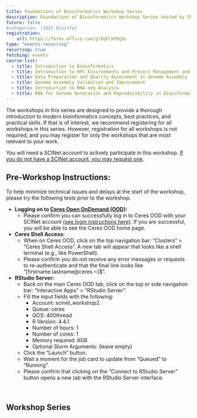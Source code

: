 ```yaml
---
title: Foundations of Bioinformatics Workshop Series
description: Foundations of Bioinformatics Workshop Series hosted by SCINet
future: false
#categories: [2025 Bioinfo]
registration:
    url: https://forms.office.com/g/8qFLk99g5c
type: "events-recurring"
recurring: true
fetching: events
course-list:
  - title: Introduction to Bioinformatics
  - title: Introduction to HPC Environments and Project Management and Organization
  - title: Data Preparation and Quality Assessment in Genome Assembly
  - title: Genome Assembly Validation and Improvement
  - title: Introduction to RNA-seq Analysis
  - title: RNA for Genome Annotation and Reproducibility in Bioinformatics
---
```


The workshops in this series are designed to provide a thorough introduction to modern bioinformatics concepts, best practices, and practical skills. If that is of interest, we recommend registering for all workshops in this series. However, registration for all workshops is not required, and you may register for only the workshops that are most relevant to your work. 

You will need a SCINet account to actively participate in this workshop. [If you do not have a SCINet account, you may request one](https://scinet.usda.gov/about/signup).

## Pre-Workshop Instructions: 
To help minimize technical issues and delays at the start of the workshop, please try the following tests prior to the workshop. 

* **Logging on to [Ceres Open OnDemand (OOD)](http://ceres-ood.scinet.usda.gov/):** 
  * Please confirm you can successfully log in to Ceres OOD with your SCINet account [(see login instructions here)](/guides/access/web-based-login). If you are successful, you will be able to see the Ceres OOD home page.   
* **Ceres Shell Access:** 
  * When on Ceres OOD, click on the top navigation bar: “Clusters” > “Ceres Shell Access”. A new tab will appear that looks like a shell terminal (e.g., like PowerShell). 
  * Please confirm you do not receive any error messages or requests to re-authenticate and that the final line looks like “[firstname.lastname@ceres ~]$”.  
* **RStudio Server:** 
  * Back on the main Ceres OOD tab, click on the top or side navigation bar: “Interactive Apps” > “RStudio Server”.  
  * Fill the input fields with the following:  
      * Account: scinet_workshop2
      * Queue: ceres
      * QOS: 400thread
      * R Version: 4.4.1
      * Number of hours: 1
      * Number of cores: 1
      * Memory required: 8GB
      * Optional Slurm Arguments: (leave empty)
  * Click the “Launch” button.
  * Wait a moment for the job card to update from “Queued” to “Running”.
  * Please confirm that clicking on the “Connect to RStudio Server” button opens a new tab with the RStudio Server interface. 

<br>

## Workshop Series
